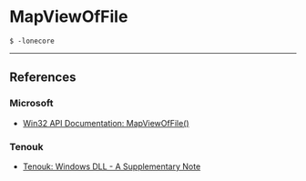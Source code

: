 # MapViewOfFile

```
$ -lonecore
```

---
## References

### Microsoft

- [Win32 API Documentation: MapViewOfFile()](https://learn.microsoft.com/en-us/windows/win32/api/memoryapi/nf-memoryapi-mapviewoffile)

### Tenouk

- [Tenouk: Windows DLL - A Supplementary Note](https://www.tenouk.com/cbbccfunction.html)